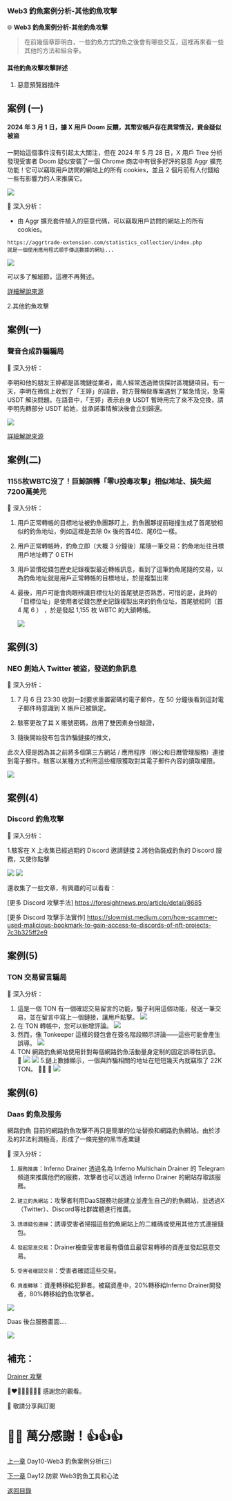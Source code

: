 ### Web3 釣魚案例分析-其他釣魚攻擊

🌐 **Web3 釣魚案例分析-其他釣魚攻擊**

>在前幾個章節明白，一些釣魚方式釣魚之後會有哪些交互，這裡再來看一些其他的方法和組合拳。

#### 其他釣魚攻擊攻擊詳述

1. 惡意預覽器插件


案例 (一)
---
#### 2024 年 3 月 1 日，據 X 用戶 Doom 反饋，其幣安帳戶存在異常情況，資金疑似被盜

一開始這個事件沒有引起太大關注，但在 2024 年 5 月 28 日，X 用戶 Tree 分析發現受害者 Doom 疑似安裝了一個 Chrome 商店中有很多好評的惡意 Aggr 擴充功能！它可以竊取用戶訪問的網站上的所有 cookies，並且 2 個月前有人付錢給一些有影響力的人來推廣它。

![](./images/11/1-1.png)


🔦 深入分析：

- 由 Aggr 擴充套件植入的惡意代碼，可以竊取用戶訪問的網站上的所有 cookies。
```
https://aggrtrade-extension.com/statistics_collection/index.php
就是一個使用應用程式順手傳送數據的網址...
```

![](./images/11/1-2.png)

可以多了解細節，這裡不再贅述。

[詳細解說來源](https://www.panewslab.com/zh/articledetails/sfzbzrr6.html)



2.其他釣魚攻擊


案例(一)
---
### 聲音合成詐騙騙局

🔦 深入分析：

李明和他的朋友王婷都是區塊鏈從業者，兩人經常透過微信探討區塊鏈項目。有一天，李明在微信上收到了「王婷」的語音，對方聲稱做專案遇到了緊急情況，急需 USDT 解決問題。在語音中，「王婷」表示自身 USDT 暫時用完了來不及兌換，請李明先轉部分 USDT 給她，並承諾事情解決後會立刻歸還。


![](./images/11/2-1.png)


[詳細解說來源](https://support.token.im/hc/zh-tw/articles/27885804563865-%E8%81%B2%E9%9F%B3%E5%90%88%E6%88%90%E8%A9%90%E9%A8%99-imToken-%E9%8C%A2%E5%8C%85%E5%AE%89%E5%85%A8%E6%9C%88%E5%A0%B1-22-%E6%9C%9F)


案例(二)
---
### 1155枚WBTC沒了！巨鯨誤轉「零U投毒攻擊」相似地址、損失超7200萬美元

🔦 深入分析：

1. 用戶正常轉帳的目標地址被釣魚團夥盯上，釣魚團夥提前碰撞生成了首尾號相似的釣魚地址，例如這裡是去除 0x 後的首4位、尾6位一樣。

2. 用戶正常轉帳時，釣魚立即（大概 3 分鐘後）尾隨一筆交易：釣魚地址往目標用戶地址轉了 0 ETH

3. 用戶習慣從錢包歷史記錄複製最近轉帳訊息，看到了這筆釣魚尾隨的交易，以為釣魚地址就是用戶正常轉帳的目標地址，於是複製出來

4. 最後，用戶可能會肉眼辨識目標位址的首尾號是否熟悉，可惜的是，此時的「目標位址」是使用者從錢包歷史記錄複製出來的釣魚位址，首尾號相同（首 4 尾 6 ） ，於是發起 1,155 枚 WBTC 的大額轉帳。

    ![](./images/11/3-1.png)

案例(3)
---
### NEO 創始人 Twitter 被盜，發送釣魚訊息

🔦 深入分析：

1. 7 月 6 日 23:30 收到一封要求重置密碼的電子郵件，在 50 分鐘後看到這封電子郵件時意識到 X 帳戶已被鎖定。

2. 駭客更改了其 X 賬號密碼，啟用了雙因素身份驗證，

3. 隨後開始發布包含詐騙鏈接的推文，

此次入侵是因為其之前將多個第三方網站 / 應用程序（辦公和日曆管理服務）連接到電子郵件。駭客以某種方式利用這些權限獲取對其電子郵件內容的讀取權限。

![](./images/11/4-1.png)



案例(4)
---
### Discord 釣魚攻擊

🔦 深入分析：

1.駭客在 X 上收集已經過期的 Discord 邀請鏈接
2.將他偽裝成釣魚的 Discord 服務，又使你點擊

![](./images/11/5-1.png)
![](./images/11/5-2.png)


還收集了一些文章，有興趣的可以看看：

[更多 Discord 攻擊手法] https://foresightnews.pro/article/detail/8685


[更多 Discord 攻擊手法實作] https://slowmist.medium.com/how-scammer-used-malicious-bookmark-to-gain-access-to-discords-of-nft-projects-7c3b325ff2e9


案例(5)
---
### TON 交易留言騙局

🔦 深入分析：

1. 這是一個 TON 有一個確認交易留言的功能，騙子利用這個功能，發送一筆交易，並在留言中寫上一個鏈接，讓用戶點擊。
![](./images/11/6-1.png)
2. 在 TON 轉帳中，您可以新增評論。
![](./images/11/6-2.png)
3. 然而，像 Tonkeeper 這樣的錢包會在簽名階段顯示評論——這些可能會產生誤導。
![](./images/11/6-3.png)
4. TON 網路釣魚網站使用針對每個網路釣魚活動量身定制的固定誤導性訊息。 🎣 
![](./images/11/6-4.png)
![](./images/11/6-5.png)
5.鏈上數據顯示，一個與詐騙相關的地址在短短幾天內就竊取了 22K TON。 🕵️‍♂️  💸 
![](./images/11/6-6.png)


案例(6)
---
### Daas 釣魚及服务

網路釣魚 目前的網路釣魚攻擊不再只是簡單的位址替換和網路釣魚網站。由於涉及的非法利潤極高，形成了一條完整的黑市產業鏈

🔦 深入分析：

1. `服務推廣`：Inferno Drainer 透過名為 Inferno Multichain Drainer 的 Telegram 頻道來推廣他們的服務，攻擊者也可以透過 Inferno Drainer 的網站存取該服務。

2. `建立釣魚網站`：攻擊者利用DaaS服務功能建立並產生自己的釣魚網站，並透過X（Twitter）、Discord等社群媒體進行推廣。

3. `誘導錢包連線`：誘導受害者掃描這些釣魚網站上的二維碼或使用其他方式連接錢包。

4. `發起惡意交易`：Drainer檢查受害者最有價值且最容易轉移的資產並發起惡意交易。

5. `受害者確認交易`：受害者確認這些交易。

6. `資產轉移`：資產轉移給犯罪者。被竊資產中，20%轉移給Inferno Drainer開發者，80%轉移給釣魚攻擊者。

![](./images/11/7-1.png)

Daas 後台服務畫面....

![](./images/11/7-2.png)

補充：
---
[Drainer 攻擊](https://share.foresight-news.com/article/detail/57545)

💓❤🧡💛💚💙💜💖 感謝您的觀看。

🙏 敬請分享與訂閱

# 🙋‍♂️ 萬分感謝！👍👍👍

[上一章](./Day10-Web3%20釣魚案例分析(三).md)
Day10-Web3 釣魚案例分析(三)

[下一章](./Day12.防禦%20Web3釣魚工具和心法.md)
Day12.防禦 Web3釣魚工具和心法

[返回目錄](./README.md)